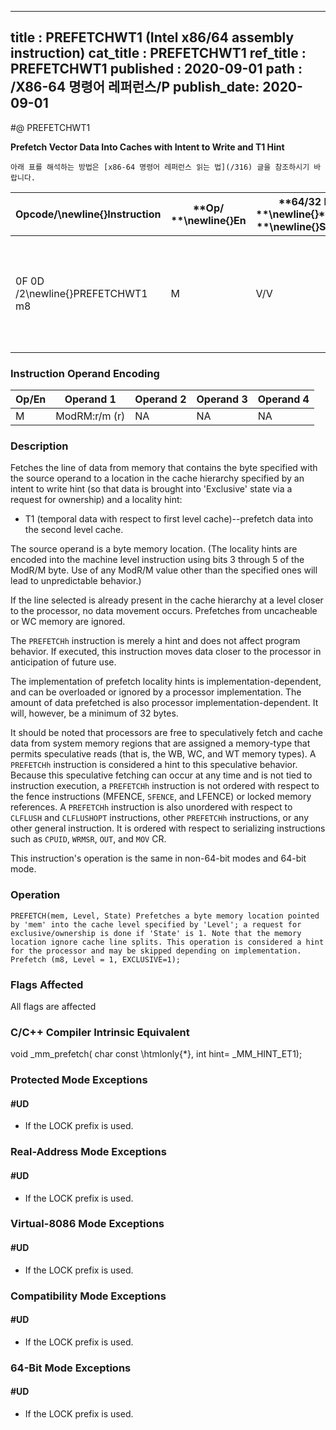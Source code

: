 ----------------------------
title : PREFETCHWT1 (Intel x86/64 assembly instruction)
cat_title : PREFETCHWT1
ref_title : PREFETCHWT1
published : 2020-09-01
path : /X86-64 명령어 레퍼런스/P
publish_date: 2020-09-01
----------------------------


#@ PREFETCHWT1

**Prefetch Vector Data Into Caches with Intent to Write and T1 Hint**

```lec-info
아래 표를 해석하는 방법은 [x86-64 명령어 레퍼런스 읽는 법](/316) 글을 참조하시기 바랍니다.
```

|**Opcode/**\newline{}**Instruction**|**Op/ **\newline{}**En**|**64/32 bit **\newline{}**Mode **\newline{}**Support**|**CPUID Feature **\newline{}**Flag**|**Description**|
|------------------------------------|------------------------|------------------------------------------------------|------------------------------------|---------------|
|0F 0D /2\newline{}PREFETCHWT1 m8|M|V/V|PREFETCHWT1|Move data from m8 closer to the processor using T1 hint with intent to write.|
### Instruction Operand Encoding


|Op/En|Operand 1|Operand 2|Operand 3|Operand 4|
|-----|---------|---------|---------|---------|
|M|ModRM:r/m (r)|NA|NA|NA|
### Description


Fetches the line of data from memory that contains the byte specified with the source operand to a location in the cache hierarchy specified by an intent to write hint (so that data is brought into 'Exclusive' state via a request for ownership) and a locality hint:

*  T1 (temporal data with respect to first level cache)--prefetch data into the second level cache.

The source operand is a byte memory location. (The locality hints are encoded into the machine level instruction using bits 3 through 5 of the ModR/M byte. Use of any ModR/M value other than the specified ones will lead to unpredictable behavior.)

If the line selected is already present in the cache hierarchy at a level closer to the processor, no data movement occurs. Prefetches from uncacheable or WC memory are ignored.

The `PREFETCHh` instruction is merely a hint and does not affect program behavior. If executed, this instruction moves data closer to the processor in anticipation of future use.

The implementation of prefetch locality hints is implementation-dependent, and can be overloaded or ignored by a processor implementation. The amount of data prefetched is also processor implementation-dependent. It will, however, be a minimum of 32 bytes.

It should be noted that processors are free to speculatively fetch and cache data from system memory regions that are assigned a memory-type that permits speculative reads (that is, the WB, WC, and WT memory types). A `PREFETCHh` instruction is considered a hint to this speculative behavior. Because this speculative fetching can occur at any time and is not tied to instruction execution, a `PREFETCHh` instruction is not ordered with respect to the fence instructions (MFENCE, `SFENCE`, and LFENCE) or locked memory references. A `PREFETCHh` instruction is also unordered with respect to `CLFLUSH` and `CLFLUSHOPT` instructions, other `PREFETCHh` instructions, or any other general instruction. It is ordered with respect to serializing instructions such as `CPUID`, `WRMSR`, `OUT`, and `MOV` CR.

This instruction's operation is the same in non-64-bit modes and 64-bit mode.


### Operation

```info-verb
PREFETCH(mem, Level, State) Prefetches a byte memory location pointed by 'mem' into the cache level specified by 'Level'; a request for exclusive/ownership is done if 'State' is 1. Note that the memory location ignore cache line splits. This operation is considered a hint for the processor and may be skipped depending on implementation.
Prefetch (m8, Level = 1, EXCLUSIVE=1);
```
### Flags Affected


All flags are affected

### C/C++ Compiler Intrinsic Equivalent


void _mm_prefetch( char const \htmlonly{*}, int hint= _MM_HINT_ET1);


### Protected Mode Exceptions

#### #UD
* If the LOCK prefix is used.

### Real-Address Mode Exceptions

#### #UD
* If the LOCK prefix is used.

### Virtual-8086 Mode Exceptions

#### #UD
* If the LOCK prefix is used.

### Compatibility Mode Exceptions

#### #UD
* If the LOCK prefix is used.

### 64-Bit Mode Exceptions

#### #UD
* If the LOCK prefix is used.
